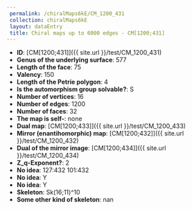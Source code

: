 ```yaml
--- 
 permalink: /chiralMaps6kE/CM_1200_431 
 collection: chiralMaps6kE
 layout: dataEntry
 title: Chiral maps up to 6000 edges - CM[1200;431]
---
```


- **ID**: [CM[1200;431]]({{ site.url }}/test/CM_1200_431)
- **Genus of the underlying surface**: 577
- **Length of the face**: 75
- **Valency**: 150
- **Length of the Petrie polygon**: 4
- **Is the automorphism group solvable?**: S
- **Number of vertices**: 16
- **Number of edges**: 1200
- **Number of faces**: 32
- **The map is self-**: none
- **Dual map**: [CM[1200;433]]({{ site.url }}/test/CM_1200_433)
- **Mirror (enantihomorphic) map**: [CM[1200;432]]({{ site.url }}/test/CM_1200_432)
- **Dual of the mirror image**: [CM[1200;434]]({{ site.url }}/test/CM_1200_434)
- **Z_q-Exponent?**: 2
- **No idea**:  127:432 101:432
- **No idea**: Y
- **No idea**: Y
- **Skeleton**: Sk(16;11)^10
- **Some other kind of skeleton**: nan
